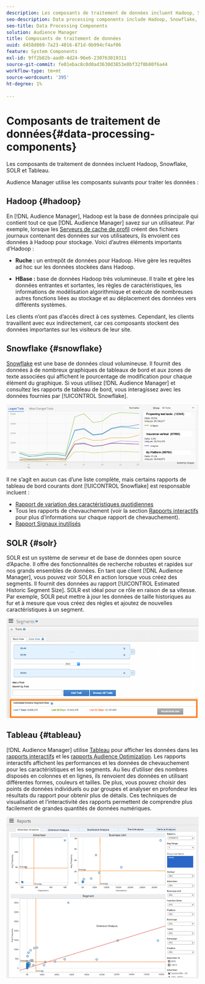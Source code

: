 ```yaml
---
description: Les composants de traitement de données incluent Hadoop, Snowflake, SOLR et Tableau.
seo-description: Data processing components include Hadoop, Snowflake, SOLR, and Tableau.
seo-title: Data Processing Components
solution: Audience Manager
title: Composants de traitement de données
uuid: d458d869-7a23-4016-871d-0b994cf4af06
feature: System Components
exl-id: 9ff2b82b-aad0-4d24-96e6-230763019311
source-git-commit: fe01ebac8c0d0ad3630d3853e0bf32f0b00f6a44
workflow-type: tm+mt
source-wordcount: '395'
ht-degree: 1%

---
```


# Composants de traitement de données{#data-processing-components}

Les composants de traitement de données incluent Hadoop, Snowflake, SOLR et Tableau.

<!-- 

c_comproc.xml

 -->

Audience Manager utilise les composants suivants pour traiter les données :

## Hadoop {#hadoop}

En [!DNL Audience Manager], Hadoop est la base de données principale qui contient tout ce que [!DNL Audience Manager] savez sur un utilisateur. Par exemple, lorsque les [Serveurs de cache de profil](../../reference/system-components/components-data-collection.md) créent des fichiers journaux contenant des données sur vos utilisateurs, ils envoient ces données à Hadoop pour stockage. Voici d’autres éléments importants d’Hadoop :

* **Ruche :** un entrepôt de données pour Hadoop. Hive gère les requêtes ad hoc sur les données stockées dans Hadoop.

* **HBase :** base de données Hadoop très volumineuse. Il traite et gère les données entrantes et sortantes, les règles de caractéristiques, les informations de modélisation algorithmique et exécute de nombreuses autres fonctions liées au stockage et au déplacement des données vers différents systèmes.

Les clients n’ont pas d’accès direct à ces systèmes. Cependant, les clients travaillent avec eux indirectement, car ces composants stockent des données importantes sur les visiteurs de leur site.

## Snowflake {#snowflake}

[Snowflake](https://www.snowflake.net/) est une base de données cloud volumineuse. Il fournit des données à de nombreux graphiques de tableaux de bord et aux zones de texte associées qui affichent le pourcentage de modification pour chaque élément du graphique. Si vous utilisez [!DNL Audience Manager] et consultez les rapports de tableau de bord, vous interagissez avec les données fournies par [!UICONTROL Snowflake].



![](assets/dashboardreport.png)

Il ne s’agit en aucun cas d’une liste complète, mais certains rapports de tableau de bord courants dont [!UICONTROL Snowflake] est responsable incluent :

* [Rapport de variation des caractéristiques quotidiennes](/help/using/reporting/audience-optimization-reports/daily-trait-variation-report.md)
* Tous les rapports de chevauchement (voir la section [ Rapports interactifs ](/help/using/reporting/dynamic-reports/dynamic-reports.md) pour plus d’informations sur chaque rapport de chevauchement).
* [Rapport Signaux inutilisés](/help/using/reporting/dynamic-reports/unused-signals.md)

## SOLR {#solr}

SOLR est un système de serveur et de base de données open source d’Apache. Il offre des fonctionnalités de recherche robustes et rapides sur nos grands ensembles de données. En tant que client [!DNL Audience Manager], vous pouvez voir SOLR en action lorsque vous créez des segments. Il fournit des données au rapport [!UICONTROL Estimated Historic Segment Size]. SOLR est idéal pour ce rôle en raison de sa vitesse. Par exemple, SOLR peut mettre à jour les données de taille historiques au fur et à mesure que vous créez des règles et ajoutez de nouvelles caractéristiques à un segment.



![](assets/audsize.png)

## Tableau {#tableau}

[!DNL Audience Manager] utilise [Tableau](https://www.tableausoftware.com/) pour afficher les données dans les [rapports interactifs](../../reporting/dynamic-reports/dynamic-reports.md#interactive-and-overlap-reports) et les [rapports Audience Optimization](../../reporting/audience-optimization-reports/audience-optimization-reports.md). Les rapports interactifs affichent les performances et les données de chevauchement pour les caractéristiques et les segments. Au lieu d’utiliser des nombres disposés en colonnes et en lignes, ils renvoient des données en utilisant différentes formes, couleurs et tailles. De plus, vous pouvez choisir des points de données individuels ou par groupes et analyser en profondeur les résultats du rapport pour obtenir plus de détails. Ces techniques de visualisation et l’interactivité des rapports permettent de comprendre plus facilement de grandes quantités de données numériques.



![](assets/advertiser_analytics.png)
